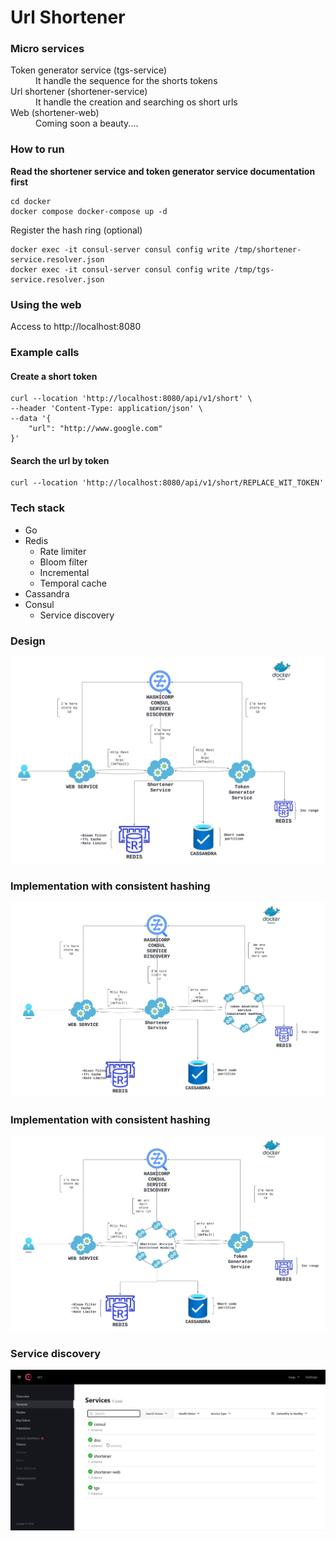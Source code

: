 # Url Shortener

### Micro services

<dl>
  <dt>Token generator service (tgs-service) </dt>
  <dd>It handle the sequence for the shorts tokens </dd>
  <dt>Url shortener (shortener-service)</dt>
  <dd>It handle the creation and searching os short urls</dd>
  <dt>Web (shortener-web)</dt>
  <dd>Coming soon a beauty....</dd>  
</dl>

### How to run

**Read the shortener service and token generator service documentation first**

```
cd docker
docker compose docker-compose up -d
```

Register the hash ring (optional)

```
docker exec -it consul-server consul config write /tmp/shortener-service.resolver.json
docker exec -it consul-server consul config write /tmp/tgs-service.resolver.json
```

### Using the web

Access to http://localhost:8080

### Example calls

#### Create a short token

```
curl --location 'http://localhost:8080/api/v1/short' \
--header 'Content-Type: application/json' \
--data '{
    "url": "http://www.google.com"
}'
```

#### Search the url by token

```
curl --location 'http://localhost:8080/api/v1/short/REPLACE_WIT_TOKEN'

```

### Tech stack

- Go
- Redis
  - Rate limiter
  - Bloom filter
  - Incremental
  - Temporal cache
- Cassandra
- Consul
  - Service discovery


### Design
![Arquitecture](./design/Shortener.png)

### Implementation with consistent hashing
![Arquitecture](./design/Implementation1.png)

### Implementation with consistent hashing
![Arquitecture](./design/Implementation2.png)

### Service discovery
![Arquitecture](./design/consul.jpg)